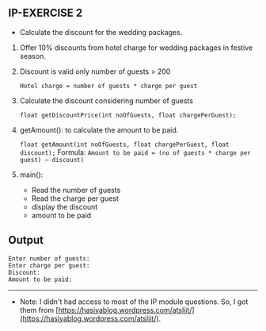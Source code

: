 
## IP-EXERCISE 2
* Calculate the discount for the wedding packages.

1. Offer 10% discounts from hotel charge for wedding packages in festive season.

2. Discount is valid only number of guests > 200

    ```Hotel charge = number of guests * charge per guest```

3. Calculate the discount considering number of guests

    ```float getDiscountPrice(int noOfGuests, float chargePerGuest);```

4. getAmount(): to calculate the amount to be paid.

    ```float getAmount(int noOfGuests, float chargePerGuest, float discount);```
    Formula: ```Amount to be paid = (no of guests * charge per guest) – discount)```

5. main():

    * Read the number of guests
    * Read the charge per guest
    * display the discount
    * amount to be paid


## Output
```
Enter number of guests:
Enter charge per guest:
Discount:
Amount to be paid:
```

____

* Note: I didn't had access to most of the IP module questions. So, I got them from [https://hasiyablog.wordpress.com/atsliit/](https://hasiyablog.wordpress.com/atsliit/).